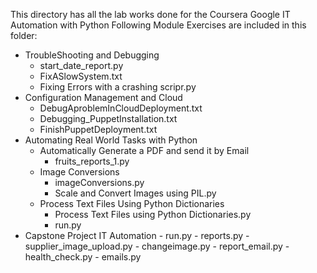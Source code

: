 This directory has all the lab works done for the Coursera Google IT Automation with Python
Following Module Exercises are included in this folder:
- TroubleShooting and Debugging
   - start_date_report.py
   - FixASlowSystem.txt
   - Fixing Errors with a crashing scripr.py
- Configuration Management and Cloud
   - DebugAproblemInCloudDeployment.txt
   - Debugging_PuppetInstallation.txt
   - FinishPuppetDeployment.txt
- Automating Real World Tasks with Python
  - Automatically Generate a PDF and send it by Email
      - fruits_reports_1.py
  - Image Conversions
      - imageConversions.py
      - Scale and Convert Images using PIL.py
  - Process Text Files Using Python Dictionaries
      - Process Text Files using Python Dictionaries.py
      - run.py
- Capstone Project IT Automation
      - run.py
      - reports.py
      - supplier_image_upload.py
      - changeimage.py
      - report_email.py
      - health_check.py
      - emails.py
  
